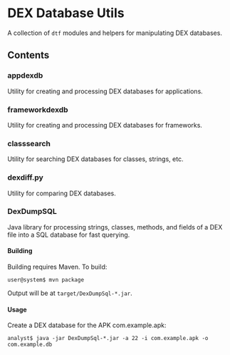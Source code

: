 DEX Database Utils
==================
A collection of `dtf` modules and helpers for manipulating DEX databases.

Contents
--------

### appdexdb
Utility for creating and processing DEX databases for applications.

### frameworkdexdb
Utility for creating and processing DEX databases for frameworks.

### classsearch
Utility for searching DEX databases for classes, strings, etc.

### dexdiff.py
Utility for comparing DEX databases.

### DexDumpSQL
Java library for processing strings, classes, methods, and fields of a DEX file into a SQL database for fast querying.

#### Building
Building requires Maven. To build:

    user@system$ mvn package

Output will be at `target/DexDumpSql-*.jar`.

#### Usage
Create a DEX database for the APK com.example.apk:

```
analyst$ java -jar DexDumpSql-*.jar -a 22 -i com.example.apk -o com.example.db
```
